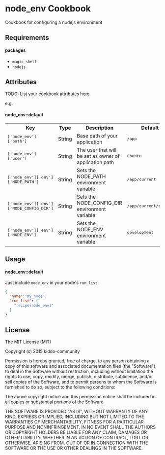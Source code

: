 node_env Cookbook
=================
Cookbook for configuring a nodejs environment

Requirements
------------
#### packages
- `magic_shell`
- `nodejs`

Attributes
----------
TODO: List your cookbook attributes here.

e.g.
#### node_env::default
<table>
  <tr>
    <th>Key</th>
    <th>Type</th>
    <th>Description</th>
    <th>Default</th>
  </tr>
  <tr>
    <td><tt>['node_env']['path']</tt></td>
    <td>String</td>
    <td>Base path of your application</td>
    <td><tt>/app</tt></td>
  </tr>
  <tr>
    <td><tt>['node_env']['user']</tt></td>
    <td>String</td>
    <td>The user that will be set as owner of application path</td>
    <td><tt>ubuntu</tt></td>
  </tr>
  <tr>
    <td><tt>['node_env']['env']['NODE_PATH']</tt></td>
    <td>String</td>
    <td>Sets the NODE_PATH environment variable</td>
    <td><tt>/app/current</tt></td>
  </tr>
  <tr>
    <td><tt>['node_env']['env']['NODE_CONFIG_DIR']</tt></td>
    <td>String</td>
    <td>Sets the NODE_CONFIG_DIR environment variable</td>
    <td><tt>/app/current/config</tt></td>
  </tr>
  <tr>
    <td><tt>['node_env']['env']['NODE_ENV']</tt></td>
    <td>String</td>
    <td>Sets the NODE_ENV environment variable</td>
    <td><tt>development</tt></td>
  </tr>
</table>

Usage
-----
#### node_env::default
Just include `node_env` in your node's `run_list`:

```json
{
  "name":"my_node",
  "run_list": [
    "recipe[node_env]"
  ]
}
```

License
-------------------
The MIT License (MIT)

Copyright (c) 2015 kiddo-community

Permission is hereby granted, free of charge, to any person obtaining a copy
of this software and associated documentation files (the "Software"), to deal
in the Software without restriction, including without limitation the rights
to use, copy, modify, merge, publish, distribute, sublicense, and/or sell
copies of the Software, and to permit persons to whom the Software is
furnished to do so, subject to the following conditions:

The above copyright notice and this permission notice shall be included in all
copies or substantial portions of the Software.

THE SOFTWARE IS PROVIDED "AS IS", WITHOUT WARRANTY OF ANY KIND, EXPRESS OR
IMPLIED, INCLUDING BUT NOT LIMITED TO THE WARRANTIES OF MERCHANTABILITY,
FITNESS FOR A PARTICULAR PURPOSE AND NONINFRINGEMENT. IN NO EVENT SHALL THE
AUTHORS OR COPYRIGHT HOLDERS BE LIABLE FOR ANY CLAIM, DAMAGES OR OTHER
LIABILITY, WHETHER IN AN ACTION OF CONTRACT, TORT OR OTHERWISE, ARISING FROM,
OUT OF OR IN CONNECTION WITH THE SOFTWARE OR THE USE OR OTHER DEALINGS IN THE
SOFTWARE.
